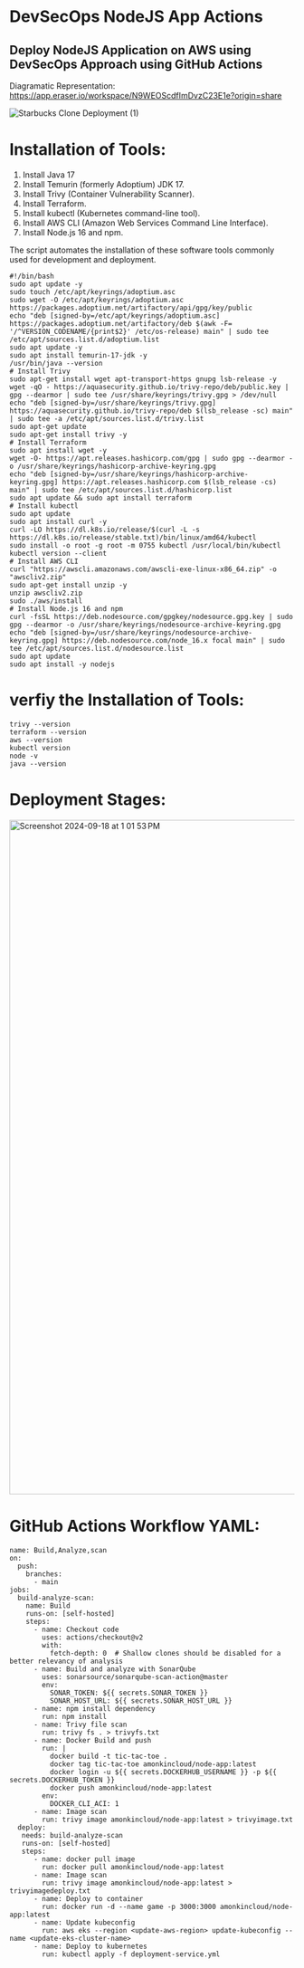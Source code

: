 # DevSecOps NodeJS App Actions
## Deploy NodeJS Application on AWS using DevSecOps Approach using GitHub Actions
Diagramatic Representation: https://app.eraser.io/workspace/N9WEOScdfImDvzC23E1e?origin=share

![Starbucks Clone Deployment (1)](https://github.com/user-attachments/assets/44140491-8c87-4b1d-ab90-d618cafeca38)

# **Installation of Tools:**
1. Install Java 17
2. Install Temurin (formerly Adoptium) JDK 17.
3. Install Trivy (Container Vulnerability Scanner).
4. Install Terraform.
5. Install kubectl (Kubernetes command-line tool).
6. Install AWS CLI (Amazon Web Services Command Line Interface).
7. Install Node.js 16 and npm.

The script automates the installation of these software tools commonly used for development and deployment.

```
#!/bin/bash
sudo apt update -y
sudo touch /etc/apt/keyrings/adoptium.asc
sudo wget -O /etc/apt/keyrings/adoptium.asc https://packages.adoptium.net/artifactory/api/gpg/key/public
echo "deb [signed-by=/etc/apt/keyrings/adoptium.asc] https://packages.adoptium.net/artifactory/deb $(awk -F= '/^VERSION_CODENAME/{print$2}' /etc/os-release) main" | sudo tee /etc/apt/sources.list.d/adoptium.list
sudo apt update -y
sudo apt install temurin-17-jdk -y
/usr/bin/java --version
# Install Trivy
sudo apt-get install wget apt-transport-https gnupg lsb-release -y
wget -qO - https://aquasecurity.github.io/trivy-repo/deb/public.key | gpg --dearmor | sudo tee /usr/share/keyrings/trivy.gpg > /dev/null
echo "deb [signed-by=/usr/share/keyrings/trivy.gpg] https://aquasecurity.github.io/trivy-repo/deb $(lsb_release -sc) main" | sudo tee -a /etc/apt/sources.list.d/trivy.list
sudo apt-get update
sudo apt-get install trivy -y
# Install Terraform
sudo apt install wget -y
wget -O- https://apt.releases.hashicorp.com/gpg | sudo gpg --dearmor -o /usr/share/keyrings/hashicorp-archive-keyring.gpg
echo "deb [signed-by=/usr/share/keyrings/hashicorp-archive-keyring.gpg] https://apt.releases.hashicorp.com $(lsb_release -cs) main" | sudo tee /etc/apt/sources.list.d/hashicorp.list
sudo apt update && sudo apt install terraform
# Install kubectl
sudo apt update
sudo apt install curl -y
curl -LO https://dl.k8s.io/release/$(curl -L -s https://dl.k8s.io/release/stable.txt)/bin/linux/amd64/kubectl
sudo install -o root -g root -m 0755 kubectl /usr/local/bin/kubectl
kubectl version --client
# Install AWS CLI
curl "https://awscli.amazonaws.com/awscli-exe-linux-x86_64.zip" -o "awscliv2.zip"
sudo apt-get install unzip -y
unzip awscliv2.zip
sudo ./aws/install
# Install Node.js 16 and npm
curl -fsSL https://deb.nodesource.com/gpgkey/nodesource.gpg.key | sudo gpg --dearmor -o /usr/share/keyrings/nodesource-archive-keyring.gpg
echo "deb [signed-by=/usr/share/keyrings/nodesource-archive-keyring.gpg] https://deb.nodesource.com/node_16.x focal main" | sudo tee /etc/apt/sources.list.d/nodesource.list
sudo apt update
sudo apt install -y nodejs
```


# **verfiy the Installation of Tools:**
```
trivy --version
terraform --version
aws --version
kubectl version
node -v
java --version
```

# **Deployment Stages:**

<img width="1192" alt="Screenshot 2024-09-18 at 1 01 53 PM" src="https://github.com/user-attachments/assets/129379d5-e0c0-4fbd-8cfb-423fc7dfbb01">

# **GitHub Actions Workflow YAML:**

```
name: Build,Analyze,scan
on:
  push:
    branches:
      - main
jobs:
  build-analyze-scan:
    name: Build
    runs-on: [self-hosted]
    steps:
      - name: Checkout code
        uses: actions/checkout@v2
        with:
          fetch-depth: 0  # Shallow clones should be disabled for a better relevancy of analysis
      - name: Build and analyze with SonarQube
        uses: sonarsource/sonarqube-scan-action@master
        env:
          SONAR_TOKEN: ${{ secrets.SONAR_TOKEN }}
          SONAR_HOST_URL: ${{ secrets.SONAR_HOST_URL }}
      - name: npm install dependency
        run: npm install
      - name: Trivy file scan
        run: trivy fs . > trivyfs.txt
      - name: Docker Build and push
        run: |
          docker build -t tic-tac-toe .
          docker tag tic-tac-toe amonkincloud/node-app:latest
          docker login -u ${{ secrets.DOCKERHUB_USERNAME }} -p ${{ secrets.DOCKERHUB_TOKEN }}
          docker push amonkincloud/node-app:latest
        env:
          DOCKER_CLI_ACI: 1
      - name: Image scan
        run: trivy image amonkincloud/node-app:latest > trivyimage.txt
  deploy:
   needs: build-analyze-scan
   runs-on: [self-hosted]
   steps:
      - name: docker pull image
        run: docker pull amonkincloud/node-app:latest
      - name: Image scan
        run: trivy image amonkincloud/node-app:latest > trivyimagedeploy.txt
      - name: Deploy to container
        run: docker run -d --name game -p 3000:3000 amonkincloud/node-app:latest
      - name: Update kubeconfig
        run: aws eks --region <update-aws-region> update-kubeconfig --name <update-eks-cluster-name>
      - name: Deploy to kubernetes
        run: kubectl apply -f deployment-service.yml
```
